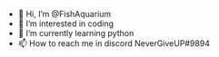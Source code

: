 - 👋 Hi, I’m @FishAquarium
- 👀 I’m interested in coding
- 🌱 I’m currently learning python
- 📫 How to reach me in discord NeverGiveUP#9894

<!---
FishAquarium/FishAquarium is a ✨ special ✨ repository because its `README.md` (this file) appears on your GitHub profile.
You can click the Preview link to take a look at your changes.
--->
